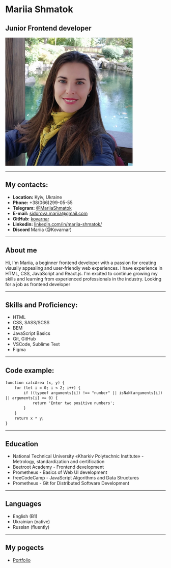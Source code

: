# **Mariia Shmatok**
## **Junior Frontend developer**
![Alt-photo](photo.webp)

-----

## **My contacts:**
  + **Location:** Kyiv, Ukraine
  + **Phone:** +38(066)299-05-55
  + **Telegram:** [@MariiaShmatok](https://t.me/MariiaShmatok)
  + **E-mail:** sidorova.mariia@gmail.com
  + **GitHub:** [kovarnar](https://github.com/Kovarnar)
  + **Linkedin:** [linkedin.com/in/mariia-shmatok/](https://www.linkedin.com/in/mariia-shmatok/)
  + **Discord** Mariia (@Kovarnar)

-----

## **About me**
Hi, I'm Mariia, a beginner frontend developer with a passion for creating visually appealing and user-friendly web experiences. I have experience in HTML, CSS, JavaScript and React.js. I'm excited to continue growing my skills and learning from experienced professionals in the industry. Looking for a job as frontend developer

-----

## **Skills and Proficiency:**
  - HTML
  - CSS, SASS/SCSS
  - BEM
  - JavaScript Basics
  - Git, GitHub
  - VSCode, Sublime Text
  - Figma

-----

## **Code example:**
  ```
  function calcArea (x, y) {
      for (let i = 0; i < 2; i++) {
          if ((typeof arguments[i]) !== "number" || isNaN(arguments[i]) || arguments[i] <= 0) {
              return 'Enter two positive numbers';
          }
      }
      return x * y;
  }
  ```
------

## **Education**
  * National Technical University «Kharkiv Polytechnic Institute» - Metrology, standardization and certification
  * Beetroot Academy - Frontend development
  * Prometheus - Basics of Web UI development
  * freeCodeCamp - JavaScript Algorithms and Data Structures
  * Prometheus - Git for Distributed Software Development

-----

## **Languages**
  + English (B1)
  + Ukrainian (native)
  + Russian (fluently)

  -----

## **My pogects**
  + [Portfolio](https://kovarnar.github.io/portfolio/)